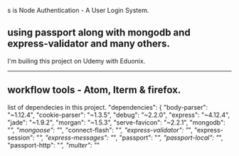 s is Node Authentication - A User Login System. 
## using passport along with mongodb and express-validator and many others.

I'm builing this project on Udemy with Eduonix. 

--------
workflow tools - 
Atom, Iterm & firefox. 
-------- 




list of dependecies in this project.
  "dependencies": {
    "body-parser": "~1.12.4",
    "cookie-parser": "~1.3.5",
    "debug": "~2.2.0",
    "express": "~4.12.4",
    "jade": "~1.9.2",
    "morgan": "~1.5.3",
    "serve-favicon": "~2.2.1",
    "mongodb": "*",
    "mongoose": "*",
    "connect-flash": "*",
    "express-validator": "*",
    "express-session": "*",
    "express-messages": "*",
    "passport": "*",
    "passport-local": "*",
    "passport-http": "*",
    "multer": "*"
